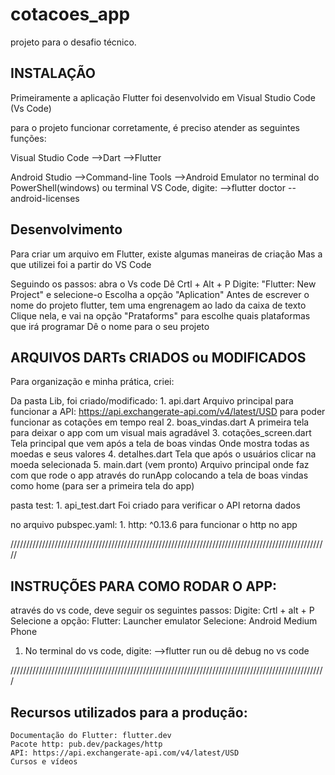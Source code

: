 # cotacoes_app

projeto para o desafio técnico.

## INSTALAÇÃO

Primeiramente a aplicação Flutter foi desenvolvido em Visual Studio Code (Vs Code)

para o projeto funcionar corretamente, é preciso atender as seguintes funções:

Visual Studio Code
		-->Dart
		-->Flutter 
              
Android Studio
	    -->Command-line Tools
        -->Android Emulator
		no terminal do PowerShell(windows) ou terminal VS Code, digite:
		    -->flutter doctor --android-licenses

## Desenvolvimento

Para criar um arquivo em Flutter, existe algumas maneiras de criação
Mas a que utilizei foi a partir do VS Code

Seguindo os passos:
	abra o Vs code
	Dê Crtl + Alt + P
	Digite: "Flutter: New Project" e selecione-o
	Escolha a opção "Aplication"
		Antes de escrever o nome do projeto flutter, tem uma engrenagem ao lado da caixa de texto
		Clique nela, e vai na opção "Prataforms" para escolhe quais plataformas que irá programar
	Dê o nome para o seu projeto

## ARQUIVOS DARTs CRIADOS ou MODIFICADOS

Para organização e minha prática, criei:

Da pasta Lib, foi criado/modificado:
	1. api.dart
		Arquivo principal para funcionar a API: https://api.exchangerate-api.com/v4/latest/USD
		para poder funcionar as cotações em tempo real
	2. boas_vindas.dart
		A primeira tela para deixar o app com um visual mais agradável
	3. cotações_screen.dart
		Tela principal que vem após a tela de boas vindas
		Onde mostra todas as moedas e seus valores
	4. detalhes.dart
		Tela que após o usuários clicar na moeda selecionada
	5. main.dart (vem pronto)
		Arquivo principal onde faz com que rode o app através do runApp
		colocando a tela de boas vindas como home (para ser a primeira tela do app)

pasta test:
    1. api_test.dart
        Foi criado para verificar o API retorna dados

no arquivo pubspec.yaml:
    1. http: ^0.13.6
        para funcionar o http no app

/////////////////////////////////////////////////////////////////////////////////////////////////////

## INSTRUÇÕES PARA COMO RODAR O APP:

através do vs code, deve seguir os seguintes passos:
	Digite: Crtl + alt + P
	Selecione a opção: Flutter: Launcher emulator
	Selecione: Android Medium Phone

1. No terminal do vs code, digite:
    -->flutter run
    ou dê debug no vs code

////////////////////////////////////////////////////////////////////////////////////////////////////

## Recursos utilizados para a produção:
	Documentação do Flutter: flutter.dev
	Pacote http: pub.dev/packages/http
	API: https://api.exchangerate-api.com/v4/latest/USD
	Cursos e vídeos